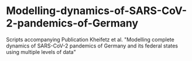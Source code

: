 # Modelling-dynamics-of-SARS-CoV-2-pandemics-of-Germany
Scripts accompanying Publication Kheifetz et al. "Modelling complete dynamics of SARS-CoV-2 pandemics of Germany and its federal states using multiple levels of data"
